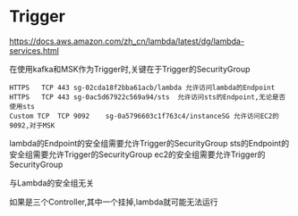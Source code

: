 # Trigger

https://docs.aws.amazon.com/zh_cn/lambda/latest/dg/lambda-services.html

在使用kafka和MSK作为Trigger时,关键在于Trigger的SecurityGroup
```
HTTPS	TCP	443	sg-02cda18f2bba61acb/lambda 允许访问lambda的Endpoint
HTTPS	TCP	443	sg-0ac5d67922c569a94/sts  允许访问sts的Endpoint,无论是否使用sts
Custom TCP	TCP	9092	sg-0a5796603c1f763c4/instanceSG 允许访问EC2的9092,对于MSK
```

lambda的Endpoint的安全组需要允许Trigger的SecurityGroup
sts的Endpoint的安全组需要允许Trigger的SecurityGroup
ec2的安全组需要允许Trigger的SecurityGroup

与Lambda的安全组无关

如果是三个Controller,其中一个挂掉,lambda就可能无法运行